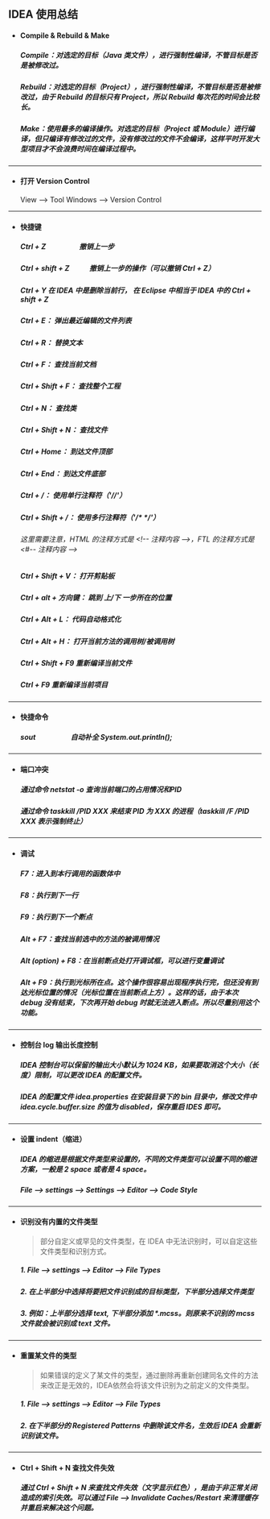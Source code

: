 ## IDEA 使用总结

- #### Compile & Rebuild & Make
  ##### Compile：对选定的目标（Java 类文件），进行强制性编译，不管目标是否是被修改过。
  ##### Rebuild：对选定的目标（Project），进行强制性编译，不管目标是否是被修改过，由于 Rebuild 的目标只有 Project，所以 Rebuild 每次花的时间会比较长。
  ##### Make：使用最多的编译操作。对选定的目标（Project 或 Module）进行编译，但只编译有修改过的文件，没有修改过的文件不会编译，这样平时开发大型项目才不会浪费时间在编译过程中。




---
- #### 打开 Version Control
  View —> Tool Windows —> Version Control





---
- #### 快捷键
  ##### Ctrl + Z                    撤销上一步
  ##### Ctrl + shift + Z            撤销上一步的操作（可以撤销 Ctrl + Z）
  ##### Ctrl + Y                    在 IDEA 中是删除当前行， 在 Eclipse 中相当于 IDEA 中的 Ctrl + shift + Z  

  ##### Ctrl + E：                  弹出最近编辑的文件列表
  ##### Ctrl + R：                  替换文本
  ##### Ctrl + F：                  查找当前文档
  ##### Ctrl + Shift + F：          查找整个工程
  ##### Ctrl + N：                  查找类
  ##### Ctrl + Shift + N：          查找文件

  ##### Ctrl + Home：               到达文件顶部
  ##### Ctrl + End：                到达文件底部

  ##### Ctrl + /：                  使用单行注释符（'//'）
  ##### Ctrl + Shift + /：          使用多行注释符（'\/* \*/'）
  ###### 这里需要注意，HTML 的注释方式是 \<!-- 注释内容 -->，FTL 的注释方式是 <#-- 注释内容 -->

  ##### Ctrl + Shift + V：          打开剪贴板
  ##### Ctrl + alt + 方向键：        跳到 上/下 一步所在的位置

  ##### Ctrl + Alt + L：            代码自动格式化   
  ##### Ctrl + Alt + H：            打开当前方法的调用树/被调用树 

  ##### Ctrl + Shift + F9           重新编译当前文件
  ##### Ctrl + F9                   重新编译当前项目   






---
- #### 快捷命令
  ##### sout                        自动补全 System.out.println();






---
- #### 端口冲突
  ##### 通过命令  netstat -o  查询当前端口的占用情况和PID
  ##### 通过命令  taskkill /PID XXX 来结束 PID 为 XXX 的进程（taskkill /F /PID XXX 表示强制终止）






---
- #### 调试
  ##### F7：进入到本行调用的函数体中
  ##### F8：执行到下一行
  ##### F9：执行到下一个断点

  ##### Alt + F7：查找当前选中的方法的被调用情况
  ##### Alt (option) + F8：在当前断点处打开调试框，可以进行变量调试
  ##### Alt + F9：执行到光标所在点。这个操作很容易出现程序执行完，但还没有到达光标位置的情况（光标位置在当前断点上方）。这样的话，由于本次 debug 没有结束，下次再开始 debug 时就无法进入断点。所以尽量别用这个功能。





---
- #### 控制台 log 输出长度控制
  ##### IDEA 控制台可以保留的输出大小默认为 1024 KB，如果要取消这个大小（长度）限制，可以更改 IDEA 的配置文件。

  ##### IDEA 的配置文件 idea.properties 在安装目录下的 bin 目录中，修改文件中 idea.cycle.buffer.size 的值为 disabled，保存重启 IDES 即可。





---
- #### 设置 indent（缩进）
  ##### IDEA 的缩进是根据文件类型来设置的，不同的文件类型可以设置不同的缩进方案，一般是 2 space 或者是 4 space。
  ##### File ——> settings  ——> Settings  ——> Editor ——> Code Style






---
- #### 识别没有内置的文件类型
  > 部分自定义或罕见的文件类型，在 IDEA 中无法识别时，可以自定这些文件类型和识别方式。

  ##### 1. File ——> settings ——> Editor ——> File Types
  ##### 2. 在上半部分中选择将要把文件识别成的目标类型，下半部分选择文件类型
  ##### 3. 例如：上半部分选择 text, 下半部分添加 \*.mcss。则原来不识别的 mcss 文件就会被识别成 text 文件。




---
- #### 重置某文件的类型
  > 如果错误的定义了某文件的类型，通过删除再重新创建同名文件的方法来改正是无效的，IDEA依然会将该文件识别为之前定义的文件类型。

  ##### 1. File ——> settings ——> Editor ——> File Types
  ##### 2. 在下半部分的 Registered Patterns 中删除该文件名，生效后 IDEA 会重新识别该文件。







---
- #### Ctrl + Shift + N 查找文件失效
  ##### 通过 Ctrl + Shift + N 来查找文件失效（文字显示红色），是由于非正常关闭造成的索引失效。可以通过 File ——> Invalidate Caches/Restart 来清理缓存并重启来解决这个问题。
